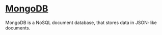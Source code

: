 # [MongoDB](https://www.mongodb.com/)

MongoDB is a NoSQL document database, that stores data in JSON-like documents.
